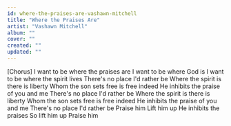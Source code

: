 ```yaml
---
id: where-the-praises-are-vashawn-mitchell
title: "Where the Praises Are"
artist: "Vashawn Mitchell"
album: ""
cover: ""
created: ""
updated: ""
---
```


[Chorus]
I want to be where the praises are
I want to be where God is
I want to be where the spirit lives
There's no place I'd rather be
Where the spirit is there is liberty
Whom the son sets free is free indeed
He inhibits the praise of you and me
There's no place I'd rather be
Where the spirit is there is liberty
Whom the son sets free is free indeed
He inhibits the praise of you and me
There's no place I'd rather be
Praise him
Lift him up
He inhibits the praises
So lift him up
Praise him